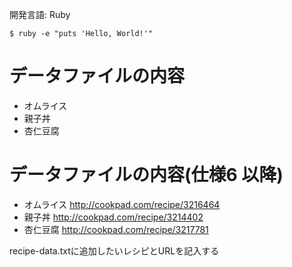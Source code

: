 開発言語: Ruby

```
$ ruby -e "puts 'Hello, World!'"
```

# データファイルの内容
* オムライス
* 親子丼
* 杏仁豆腐


# データファイルの内容(仕様6 以降)

* オムライス http://cookpad.com/recipe/3216464
* 親子丼 http://cookpad.com/recipe/3214402
* 杏仁豆腐 http://cookpad.com/recipe/3217781  

recipe-data.txtに追加したいレシピとURLを記入する
